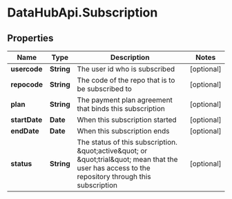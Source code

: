 # DataHubApi.Subscription

## Properties
Name | Type | Description | Notes
------------ | ------------- | ------------- | -------------
**usercode** | **String** | The user id who is subscribed | [optional] 
**repocode** | **String** | The code of the repo that is to be subscribed to | [optional] 
**plan** | **String** | The payment plan agreement that binds this subscription | [optional] 
**startDate** | **Date** | When this subscription started | [optional] 
**endDate** | **Date** | When this subscription ends | [optional] 
**status** | **String** | The status of this subscription. \&quot;active\&quot; or \&quot;trial\&quot; mean that the user has access to the repository through this subscription | [optional] 


